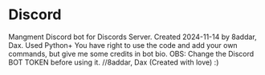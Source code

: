 # Discord
Mangment Discord bot for Discords Server.
Created 2024-11-14 by 8addar, Dax.
Used Python+ 
You have right to use the code and add your own commands, but give me some credits in bot bio.
OBS: Change the Discord BOT TOKEN before using it.
//8addar, Dax
(Created with love) :) 